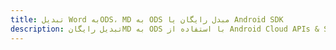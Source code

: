 ---title: تبدیل Word بهODS، MD به ODS مبدل رایگان یا Android SDKdescription: تبدیل رایگانMD به ODS با استفاده از Android Cloud APIs & SDK. همچنین اسناد Microsoft Word و OpenOffice را در Cloud ایجاد، ویرایش و رندر کنید.---